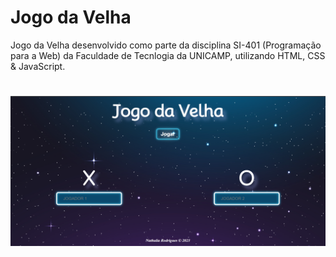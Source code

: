 # Jogo da Velha
Jogo da Velha desenvolvido como parte da disciplina SI-401 (Programação para a Web) da Faculdade de Tecnlogia da UNICAMP, utilizando HTML, CSS & JavaScript.

<h1 align="center">
  <img alt="tela-inicial" src="assets/tela-inicial.png" />
</h1>
